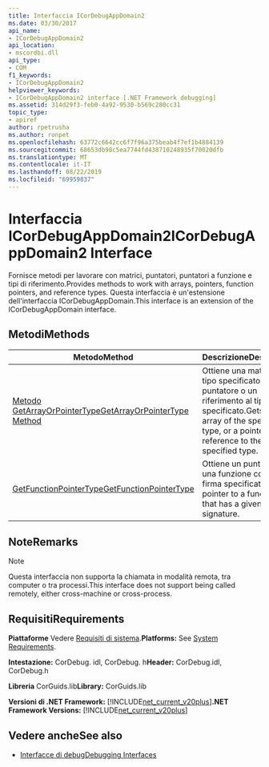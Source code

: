```yaml
---
title: Interfaccia ICorDebugAppDomain2
ms.date: 03/30/2017
api_name:
- ICorDebugAppDomain2
api_location:
- mscordbi.dll
api_type:
- COM
f1_keywords:
- ICorDebugAppDomain2
helpviewer_keywords:
- ICorDebugAppDomain2 interface [.NET Framework debugging]
ms.assetid: 314d29f3-feb0-4a92-9530-b569c280cc31
topic_type:
- apiref
author: rpetrusha
ms.author: ronpet
ms.openlocfilehash: 63772c6642cc6f7f96a375beab4f7ef1b4884139
ms.sourcegitcommit: 68653db98c5ea7744fd438710248935f70020dfb
ms.translationtype: MT
ms.contentlocale: it-IT
ms.lasthandoff: 08/22/2019
ms.locfileid: "69959837"
---
```

# <a name="icordebugappdomain2-interface"></a><span data-ttu-id="3eb13-102">Interfaccia ICorDebugAppDomain2</span><span class="sxs-lookup"><span data-stu-id="3eb13-102">ICorDebugAppDomain2 Interface</span></span>

<span data-ttu-id="3eb13-103">Fornisce metodi per lavorare con matrici, puntatori, puntatori a funzione e tipi di riferimento.</span><span class="sxs-lookup"><span data-stu-id="3eb13-103">Provides methods to work with arrays, pointers, function pointers, and reference types.</span></span> <span data-ttu-id="3eb13-104">Questa interfaccia è un'estensione dell'interfaccia ICorDebugAppDomain.</span><span class="sxs-lookup"><span data-stu-id="3eb13-104">This interface is an extension of the ICorDebugAppDomain interface.</span></span>  
  
## <a name="methods"></a><span data-ttu-id="3eb13-105">Metodi</span><span class="sxs-lookup"><span data-stu-id="3eb13-105">Methods</span></span>  
  
|<span data-ttu-id="3eb13-106">Metodo</span><span class="sxs-lookup"><span data-stu-id="3eb13-106">Method</span></span>|<span data-ttu-id="3eb13-107">Descrizione</span><span class="sxs-lookup"><span data-stu-id="3eb13-107">Description</span></span>|  
|------------|-----------------|  
|[<span data-ttu-id="3eb13-108">Metodo GetArrayOrPointerType</span><span class="sxs-lookup"><span data-stu-id="3eb13-108">GetArrayOrPointerType Method</span></span>](../../../../docs/framework/unmanaged-api/debugging/icordebugappdomain2-getarrayorpointertype-method.md)|<span data-ttu-id="3eb13-109">Ottiene una matrice del tipo specificato o un puntatore o un riferimento al tipo specificato.</span><span class="sxs-lookup"><span data-stu-id="3eb13-109">Gets an array of the specified type, or a pointer or reference to the specified type.</span></span>|  
|[<span data-ttu-id="3eb13-110">GetFunctionPointerType</span><span class="sxs-lookup"><span data-stu-id="3eb13-110">GetFunctionPointerType</span></span>](../../../../docs/framework/unmanaged-api/debugging/icordebugappdomain2-getfunctionpointertype-method.md)|<span data-ttu-id="3eb13-111">Ottiene un puntatore a una funzione con una firma specificata.</span><span class="sxs-lookup"><span data-stu-id="3eb13-111">Gets a pointer to a function that has a given signature.</span></span>|  
  
## <a name="remarks"></a><span data-ttu-id="3eb13-112">Note</span><span class="sxs-lookup"><span data-stu-id="3eb13-112">Remarks</span></span>  
  
> [!NOTE]
> <span data-ttu-id="3eb13-113">Questa interfaccia non supporta la chiamata in modalità remota, tra computer o tra processi.</span><span class="sxs-lookup"><span data-stu-id="3eb13-113">This interface does not support being called remotely, either cross-machine or cross-process.</span></span>  
  
## <a name="requirements"></a><span data-ttu-id="3eb13-114">Requisiti</span><span class="sxs-lookup"><span data-stu-id="3eb13-114">Requirements</span></span>  
 <span data-ttu-id="3eb13-115">**Piattaforme** Vedere [Requisiti di sistema](../../../../docs/framework/get-started/system-requirements.md).</span><span class="sxs-lookup"><span data-stu-id="3eb13-115">**Platforms:** See [System Requirements](../../../../docs/framework/get-started/system-requirements.md).</span></span>  
  
 <span data-ttu-id="3eb13-116">**Intestazione:** CorDebug. idl, CorDebug. h</span><span class="sxs-lookup"><span data-stu-id="3eb13-116">**Header:** CorDebug.idl, CorDebug.h</span></span>  
  
 <span data-ttu-id="3eb13-117">**Libreria** CorGuids.lib</span><span class="sxs-lookup"><span data-stu-id="3eb13-117">**Library:** CorGuids.lib</span></span>  
  
 <span data-ttu-id="3eb13-118">**Versioni di .NET Framework:** [!INCLUDE[net_current_v20plus](../../../../includes/net-current-v20plus-md.md)]</span><span class="sxs-lookup"><span data-stu-id="3eb13-118">**.NET Framework Versions:** [!INCLUDE[net_current_v20plus](../../../../includes/net-current-v20plus-md.md)]</span></span>  
  
## <a name="see-also"></a><span data-ttu-id="3eb13-119">Vedere anche</span><span class="sxs-lookup"><span data-stu-id="3eb13-119">See also</span></span>

- [<span data-ttu-id="3eb13-120">Interfacce di debug</span><span class="sxs-lookup"><span data-stu-id="3eb13-120">Debugging Interfaces</span></span>](../../../../docs/framework/unmanaged-api/debugging/debugging-interfaces.md)
